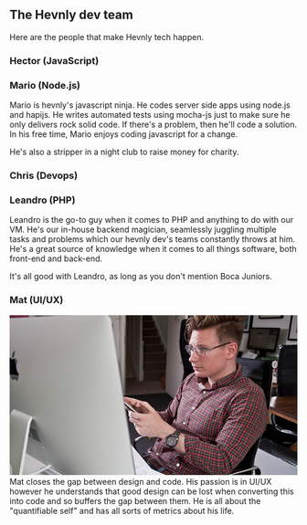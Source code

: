 ## The Hevnly dev team ##
Here are the people that make Hevnly tech happen.

### Hector (JavaScript) ###

### Mario (Node.js) ###
Mario is hevnly's javascript ninja. He codes server side apps using node.js and hapijs. He writes automated tests using mocha-js just to make sure he only delivers rock solid code. If there's a problem, then he'll code a solution. In his free time, Mario enjoys coding javascript for a change.

He's also a stripper in a night club to raise money for charity.

### Chris (Devops) ###

### Leandro (PHP) ###
Leandro is the go-to guy when it comes to PHP and anything to do with our VM. He's our in-house backend magician, seamlessly juggling multiple tasks and problems which our hevnly dev's teams constantly throws at him. He's a great source of knowledge when it comes to all things software, both front-end and back-end.

It's all good with Leandro, as long as you don't mention Boca Juniors.

### Mat (UI/UX) ###
![Mat bio pic](/img/mat-bio-page.jpg "Mat bio pic")
Mat closes the gap between design and code. His passion is in UI/UX however he understands that good design can be lost when converting this into code and so buffers the gap between them. He is all about the "quantifiable self" and has all sorts of metrics about his life.

